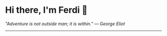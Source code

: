 <h1>Hi there, I'm Ferdi 👋</h1>

<p><em>
  "Adventure is not outside man; it is within." — George Eliot
</em></p>

---
